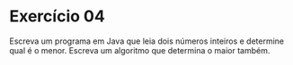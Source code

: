 # Exercício 04

Escreva um programa em Java que leia dois números inteiros e determine qual é o menor. Escreva um algoritmo que determina o maior também. 